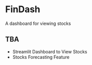 # FinDash

A dashboard for viewing stocks

## TBA

- Streamlit Dashboard to View Stocks
- Stocks Forecasting Feature